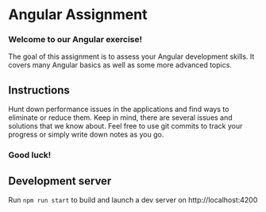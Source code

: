 # Angular Assignment

### Welcome to our Angular exercise!

The goal of this assignment is to assess your Angular development skills. It covers many Angular basics as well as some more advanced topics.

## Instructions

Hunt down performance issues in the applications and find ways to eliminate or reduce them. Keep in mind, there are several issues and solutions that we know about. Feel free to use git commits to track your progress or simply write down notes as you go.

### Good luck!

## Development server

Run `npm run start` to build and launch a dev server on http://localhost:4200
